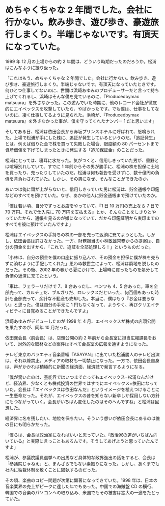 # めちゃくちゃな 2 年間でした。会社に行かない。飲み歩き、遊び歩き、豪遊旅行しまくり。半端じゃないです。有頂天になっていた。

1999 年 12 月の上場からの約 2 年間は、どういう時期だったのだろうか。松浦はこんなふうに振り返った。

「これはもう、めちゃくちゃな 2 年間でした。会社に行かない。飲み歩き、遊び歩き、豪遊旅行しまくり。半端じゃないです。有頂天になっていたときです。何ひとつ仕事してないのに、世間は浜崎あゆみのプロデューサーだと言って持ち上げてくれるし、浜崎はそんな僕を見ているのに、『Producedbymax matsuura』を外さなかった。この遊んでいた時期に、他のレコード会社が徹底的にエイベックスを攻撃していたら、やばかったです。でも僕は、仕事をしてないのに、凄く仕事してるように見られた。浜崎が、『Producedbymax matsuura』を外さなかった事が、僕を守ってくれたナンバー 1 だと思います」

そしてある日、松浦は依田会長から赤坂プリンスホテルに呼ばれて、怒鳴られた。上場で松浦が手にした株に、追証が発生しているというのだ。「追証発生」とは、例えば借りた金で株を買って失敗した場合、限度額の 80 パーセントまで資産価値を下げてしまったときに発生する「追加保証金」のことだった。

松浦にとっては、寝耳に水だった。気がつくと、信用しきっていた男が、重野とは喧嘩別れしていて、すでに 1 年前からその男が勝手に、松浦の株を担保に土地を買ったり、売ったりしていたのだ。松浦は何も報告を受けずに、数十億円の負債を背負わされていた。しかし、その男になぜ、そんなことができたのか。

あいつは俺に頭が上がらないと、信用しきっていた男に松浦は、貯金通帳や印鑑などのすべてを預けていた。なぜ、あかの他人に貯金通帳まで預けていたのか。

「僕は若い頃、自分でずっとお店をやっていて、『1 日 10 万円の売上なら 7 日で 70 万円。それで仕入先に 70 万円を支払える』とか、そんなことをしきりとやっていたから、通帳を見るのが嫌になっていて、だから印鑑証明から実印までのすべてを彼に預けていたんですよ」

松浦はエイベックスの手持ちの株の一部を売って返済に充てようとした。しかし、依田会長は許さなかった。一方、財務担当の小林敏雄常務からの提案は、自分の預金を出すから、「これで、追証を全部処理しろ！」というものだった。

「小林は、自分の預金を僕の口座に振り込んで、その預金を担保に僕が株を売らずに済むように手配してくれた」思わぬ救世主によって、松浦は窮地を脱したのだった。その後、2002 年の春から夏にかけて、上場時に買ったものを処分して負債の返済に充てたという。

「車は、フェラーリだけで 7、8 台あったし、ベンツも 4、5 台あった。車を全部売って、カルチェだ、ブルガリだ、ロレックスだといった、何百個もあった時計も全部売って、余計な不動産も売却した。本当に、僕はもう『お金は要らない』と思った。僕は自分の手元に 1 円もなくなって、ようやく、再びクリエイティビティに目覚めることができたんですよ」

浜崎あゆみがデビューしたのが 1998 年 4 月、エイベックスが株式の店頭公開を果たすのが、同年 10 月だった。

依田巽会長（前会長）は、店頭公開の約 2 年前から会長室に担当広報課長をおいて、対外的な取材などの案件はすべて会長室の広報を通すようになった。

テレビ東京のバラエティ音楽番組『ASAYAN』に出ていた松浦勝人のテレビ出演は、それ以降禁止。メディアの取材も一切禁止になった。一方で、依田会長自身は、声がかかれば積極的に新聞の経済面、経済誌で発言するようになる。

「僕が驚いたのは、芸能界ではいつまでたってもエイベックス=松浦なんだけど、経済界、少なくとも株式投資の世界ではすでにエイベックス=依田になっていた。会長は『エイベックスは依田なんだ』というイメージを植えつけることに一生懸命だった。それが、エイベックスの昔を知らない新卒しか採用しない方針にもつながっていく。会長がいちばん変化したのはそのへんですね」と松浦は回想した。

経済界に名を残したい、地位を保ちたい。そういう想いが依田会長にあるのは誰の目にも明らかだった。

「僕らは、会長は政治家になればいいと思っていた。『政治家の道がいちばん向いている』と実際に言っこともあるんです。そうしてあげようと思っていたんですよ」

松浦が、参議院議員選挙への出馬など具体的な政界進出の話をすると、会長は「参議院じゃねえ」と、まんざらでもない素振りになった。しかし、あくまでも社内に独裁体制を敷くことに固執するのだった。

その頃、楽曲のコピー問題が次第に顕著になってきていた。1998 年は、日本の音楽業界の売上がピークに達した年でもあった。中国での海賊盤 CD の横行、韓国での音楽のパソコンへの取り込み、米国でもその被害は拡大の一途をたどっていた。

